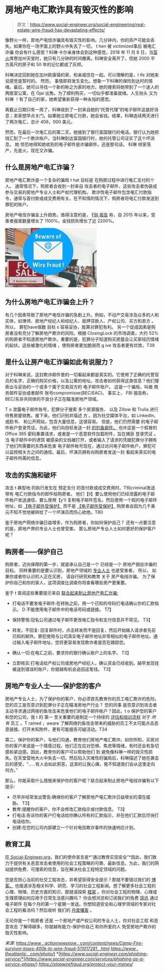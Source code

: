 # 房地产电汇欺诈具有毁灭性的影响

> 原文：<https://www.social-engineer.org/social-engineering/real-estate-wire-fraud-has-devastating-effects/>

像野火一样，房地产电信诈骗具有毁灭性的影响。几分钟内，你的资产可能会丢失。如果你在一场字面上的野火中失去了一切， t hen 被 victimized事后 被电汇诈骗 你会有什么感受？科琳·卡尔亲身体会到这种感觉。2018 年 11 月 8 日，当[营火](https://www.theatlantic.com/photo/2018/11/camp-fire-ravages-paradise-california/575461/)席卷加州天堂时，她只有几分钟的时间撤离。科琳安全离开了。但她 2000 平方英尺的房子和 50 年的记忆都成了灰烬。

科琳决定回到她在加州欧康镇的家，和亲戚住在一起。可以理解的是，l ife 对她来说感觉是暂时的。 然而， 事情即将发生变化。想象一下科琳的保险到达时的情绪。最后，她可以寻找一个新的称之为家的地方。她的搜索将她带到了一个迷人的两居室公寓，在 Ojai 出售。为了顺利购买，一切似乎都准备就绪。人生抬头 又为 科琳 ！有了自己的家，她希望重新获得一种永恒的感觉。

离截止日期只有一周了，科琳收到了一封来自她的“托管代理”的电子邮件这是好消息；卖家想早点关门。如果她立即电汇付款，她会省钱。结果，科琳连续两天进行了两次电汇，总计 408，000 美元。

然而，在最后一次电汇后的第二天，她接到了银行富国银行的电话。银行认为她把钱汇到了一个欺诈账户。当科琳到达富国银行时，她的托管公司证实了这个坏消息。 她 惊恐地得知她收到的电子邮件是诈骗邮件。还是那句话， 科琳 倾家荡产，先是火，现在又诈骗。  

## 什么是房地产电汇诈骗？

房地产电汇欺诈是一个复杂的骗局 t hat 目标是 在购房过程中进行电汇支付的个人。 通常情况下，购房者会收到一封来自 攻击者的电子邮件，这些攻击者伪装成参与交易的房地产专业人士和产权代理机构。 欺诈性电子邮件包含电汇付款指令，通常与首付款或成交费用有关。在不知情的情况下，购房者将电汇付款发送到罪犯的账户。  

房地产电信诈骗呈上升趋势。值得注意的是， [FBI 报告](https://www.ic3.gov/media/2018/180712.aspx) 称，自 2015 年以来，受害者报案数量增长了 1100%，金钱损失增长了近 2200%。

![Real Estate Wire Fraud Has Devastating Effects](img/6839e5b2f0dbafbb4bbfd354a2acac3a.png)

## 为什么房地产电汇诈骗会上升？

有几个因素导致了房地产电信诈骗的急剧上升。例如，不动产交易涉及众多的人和实体，如律师、房地产经纪人和经纪人、抵押贷款人、产权公司、买方和卖方 。所以， 罪犯have倍数 目标 s 容易妥协，胜算对罪犯有利。
另一个促成因素是购房者没有充分了解房地产欺诈的风险。根据 ClosingLock 的市场调查，大约 52%的购房者不知道房地产欺诈。重要的是，犯罪分子知道购买房屋会让买家经历情绪的起伏。这些被激化的情绪 ，使购房者更加脆弱而 g ive 攻击者更有优势。T39

## 是什么让房产电汇诈骗如此有说服力？

对于科琳来说，这封欺诈邮件里的一切看起来都是真实的。它使用了正确的托管官员的名字，正确的购买价格，以及公寓的地址。攻击者如何获得这类信息？他们搜索出与妥协的一个或多个属于交易双方的 电子邮件账户。 这是一个骗局，叫做 商务邮件妥协或者邮件 账号compromisse(BEC/EAC)。 事实上， FBI 报告称，BEC/东非共同体的不良分子正在瞄准房地产领域。

T o 泄露电子邮件账号，犯罪分子搜索 多个房源服务、 以及 Zillow 和 Trulia 进行待售房屋销售。接下来，他们识别并描述 方 。因为社交媒体平台，如 LinkedIn、 或脸书、 和公开网站，包含大量信息，这很容易。 但是，他们仍然需要 的电子邮件帐户登录凭证。为此，他们向目标发送一封 [的钓鱼邮件。](https://www.social-engineer.org/framework/attack-vectors/phishing-attacks-2/) 也许这是一个假冒的 Office 365 密码重置请求，或者是一个恶意软件加载附件，旨在捕获 登录凭证 。 当 电子邮件中的诱饵 被感染的文档被打开，或者输入了请求的凭据犯罪分子拥有了他们所需要的东西来危害 电子邮件帐号现在，通过访问电子邮件帐户，罪犯可以监控相关方之间的通信。最后，坏演员拥有向购房者发送一封 看起来真实的电子邮件所需的信息。 

## 攻击的实施和破坏

攻击 t 典型地 的执行发生在 预定支付 的首付款或成交费用时。T何criminal发送带有 电汇付款指令的邮件给购房者。 他们【ll】要么使用他们已经泄露的电子邮件帐户发送通信，要么使用【y’ll 复制电子邮件签名，然后使用一个假的电子邮件地址，如 [【电子邮件受保护】](/cdn-cgi/l/email-protection) 而不是 [【电子邮件受保护】](/cdn-cgi/l/email-protection) 购房者会因为几千美元不知不觉地被转给了一个坏演员而伤心欲绝。T80

鉴于房地产网络诈骗日益增多，作为购房者，你如何保护自己？ 还有一点要注意的是，房地产界的专业人士也曾受害。 那么房地产专业人士如何更好的保护客户呢？

## 购房者——保护自己

购房者，迈向保障的第一步，就是承认自己是一个 已经是一个 房地产钢丝诈骗的目标。 同样重要的是要认识到，房地产领域的 [专业人士](https://vimeo.com/335958367) 也是受害者。 所以， 如果你或者你认识的人正在买房， 请自行研究和教育 关于 房产电线诈骗。 为了保护你自己和你的家人，这项调查比调查你将查看哪些房产更重要。

鉴于 t 查阅这些重要提示来自 [联合起来制止房地产电汇诈骗:](https://stopwirefraud.org/protect-your-money/)

*   打电话不要发电子邮件:在转账之前，用一个已知的号码打电话确认你的汇款指示。 D 不能使用电子邮件中的电话号码或链接。 T7】
*   保持警惕:冠名公司通过电子邮件更改电汇指令和支付信息并不常见。 T3】
*   转发，不回复: 回复邮件时，点击转发而不是回复，然后开始输入请求者先前已知的邮件。罪犯使用与公司真实电子邮件地址非常相似的电子邮件地址。通过输入电子邮件地址，您将更容易发现欺诈者是否在跟踪您。

*   确认一切:在电汇之前，要求你的银行确认账户上的名字。 T3】
*   立即核实:打电话给产权公司或房地产经纪人，确认资金已经收到。越早发现钱被送到错误的账户，你就越有机会追回这笔钱。 T3】

## 房地产专业人士——保护您的客户

房地产专业人士，为了保护你的客户，你必须首先教育你的员工电汇欺诈的危险。您的员工是否意识到犯罪分子正在瞄准房地产行业？ 您的同事 是否意识到攻击者主动寻求通过网络钓鱼攻击来危害他们的电子邮件帐户？因此，t o 保护您的客户和您的公司，我 t 的 第一 至关重要的是制定一个持续的 [评估和培训流程](https://www.social-engineer.com/services/phishing-as-a-service-phaas/) 对于 *所有* 员工 。T rained ，aware 了解网络钓鱼攻击带来的威胁的员工不太可能点击恶意链接、打开未知附件，更有可能报告可疑活动。T34

第二，保护你的客户，与他们沟通，教育他们房地产电汇欺诈。如你所知，买房对你的客户来说是一个情感过程。他们正在应对恐惧、焦虑等情绪，有时还会有急切感和紧迫感。因此，教育你的客户可以帮助他们 到 避免像科琳一样的毁灭性损失。在天堂营地大火中失去一切，然后陷入灾难性的骗局后，科琳描述了她在袭击后的感受，“……有人会如此邪恶，这真的让我心痛，我不知道我们会从这里走向何方。”

那么，你能采取什么措施来保护你的客户呢？[](https://stopwirefraud.org/protect-your-money/)联合起来制止房地产电线诈骗有以下提示:  

*   尽早并经常发出警告:确保你的客户了解房地产电汇欺诈日益增长的潜在威胁。 T3】
*   教育:提醒你的客户，你不会修改汇款指示或付款信息。 T3】
*   打电话:告诉你的客户打电话给你确认所有的汇款指示，并在他们汇款后尽快打电话给你。
*   创建:在您的公司内部建立一个针对电信欺诈事件的快速响应计划。

## 教育工具

[在 Social-Engineer.org](https://www.social-engineer.org/about/)，我们的使命宣言是*“通过教育实现安全”*因此，我们致力于提供有关恶意攻击者使用的社会工程策略的可靠、最新信息。为此，我们的网站提供免费、可搜索的信息，旨在解决社会工程特定领域的问题。

您是否担心当前的社交工程攻击，并希望获得安全提示？那就不要错过我们的 [博客。](https://www.social-engineer.org/category/general-blog/) 也报道涉及相关科学、研究、学习的社会工程新闻。想了解更多社会工程的心理、物理、历史方面的知识，那就请探索 [框架](https://www.social-engineer.org/framework/general-discussion/) 。你对社会工程的物理、心理或生理原理如何应用于日常生活感兴趣吗？ 你会想浏览和订阅我们的免费 [简讯](https://www.social-engineer.org/category/newsletter/) 通过电子邮件 在每个月的第一个星期一发送。你想知道安全和心理学领域的专家对社会工程的看法吗？然后收听 我们的 [月度播客](https://www.social-engineer.org/category/podcast/) 。

无论你是一个购房者 还是 一个房地产或产权公司的专业人士，你对社会工程 和恶意攻击 了解得越多，你就越有能力–保护你自己 和你所爱的人 免受房地产欺诈的毁灭性影响。

*来源:* [*https://www . actionnewsnow . com/content/news/Camp-Fire-survivor-loses-400k-to-wire-fraud-511017281 . html*](https://www.actionnewsnow.com/content/news/Camp-Fire-survivor-loses-400K-to-wire-fraud-511017281.html) [*https://www . theatlantic . com/photo/t*](https://www.theatlantic.com/photo/2018/11/camp-fire-ravages-paradise-california/575461/) *[*https://www.social-engineer.com/phishing-service/*](https://www.social-engineer.com/services/phishing-as-a-service-phaas/) https://stopwirefraud.org/protect-your-money/*